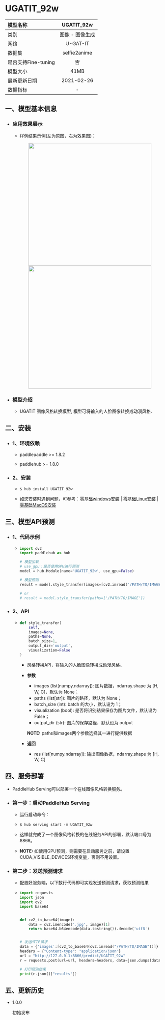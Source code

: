 # UGATIT_92w

|模型名称|UGATIT_92w|
| :--- | :---: |
|类别|图像 - 图像生成|
|网络|U-GAT-IT|
|数据集|selfie2anime|
|是否支持Fine-tuning|否|
|模型大小|41MB|
|最新更新日期|2021-02-26|
|数据指标|-|


## 一、模型基本信息

- ### 应用效果展示
  - 样例结果示例(左为原图，右为效果图)：
    <p align="center">
    <img src="https://user-images.githubusercontent.com/35907364/136651638-33cac040-edad-41ac-a9ce-7c0e678d8c52.jpg" width = "400" height = "400" hspace='10'/> <img src="https://user-images.githubusercontent.com/35907364/136653047-f00c30fb-521f-486f-8247-8d8f63649473.jpg" width = "400" height = "400" hspace='10'/>
    </p>



- ### 模型介绍

  - UGATIT 图像风格转换模型, 模型可将输入的人脸图像转换成动漫风格.


## 二、安装

- ### 1、环境依赖  

  - paddlepaddle >= 1.8.2  

  - paddlehub >= 1.8.0

- ### 2、安装

  - ```shell
    $ hub install UGATIT_92w
    ```
  - 如您安装时遇到问题，可参考：[零基础windows安装](../../../../docs/docs_ch/get_start/windows_quickstart.md)
 | [零基础Linux安装](../../../../docs/docs_ch/get_start/linux_quickstart.md) | [零基础MacOS安装](../../../../docs/docs_ch/get_start/mac_quickstart.md)
 
 
## 三、模型API预测

- ### 1、代码示例

  - ```python
    import cv2
    import paddlehub as hub

    # 模型加载
    # use_gpu：是否使用GPU进行预测
    model = hub.Module(name='UGATIT_92w', use_gpu=False)

    # 模型预测
    result = model.style_transfer(images=[cv2.imread('/PATH/TO/IMAGE')])

    # or
    # result = model.style_transfer(paths=['/PATH/TO/IMAGE'])
    ```

- ### 2、API

  - ```python
    def style_transfer(
        self,
        images=None,
        paths=None,
        batch_size=1,
        output_dir='output',
        visualization=False
    )
    ```

    - 风格转换API，将输入的人脸图像转换成动漫风格。

    - **参数**
        * images (list\[numpy.ndarray\]): 图片数据，ndarray.shape 为 \[H, W, C\]，默认为 None；
        * paths (list\[str\]): 图片的路径，默认为 None；
        * batch\_size (int): batch 的大小，默认设为 1；
        * visualization (bool): 是否将识别结果保存为图片文件，默认设为 False；
        * output\_dir (str): 图片的保存路径，默认设为 output

      **NOTE:** paths和images两个参数选择其一进行提供数据

    - **返回**

      - res (list\[numpy.ndarray\]): 输出图像数据，ndarray.shape 为 \[H, W, C\]
      

## 四、服务部署

- PaddleHub Serving可以部署一个在线图像风格转换服务。

- ### 第一步：启动PaddleHub Serving

  - 运行启动命令：
  
  - ```shell
    $ hub serving start -m UGATIT_92w
    ```

  - 这样就完成了一个图像风格转换的在线服务API的部署，默认端口号为8866。

  - **NOTE:** 如使用GPU预测，则需要在启动服务之前，请设置CUDA_VISIBLE_DEVICES环境变量，否则不用设置。

- ### 第二步：发送预测请求

  - 配置好服务端，以下数行代码即可实现发送预测请求，获取预测结果

  - ```python
    import requests
    import json
    import cv2
    import base64


    def cv2_to_base64(image):
        data = cv2.imencode('.jpg', image)[1]
        return base64.b64encode(data.tostring()).decode('utf8')


    # 发送HTTP请求
    data = {'images':[cv2_to_base64(cv2.imread("/PATH/TO/IMAGE"))]}
    headers = {"Content-type": "application/json"}
    url = "http://127.0.0.1:8866/predict/UGATIT_92w"
    r = requests.post(url=url, headers=headers, data=json.dumps(data))

    # 打印预测结果
    print(r.json()["results"])
    ```


## 五、更新历史

* 1.0.0

  初始发布